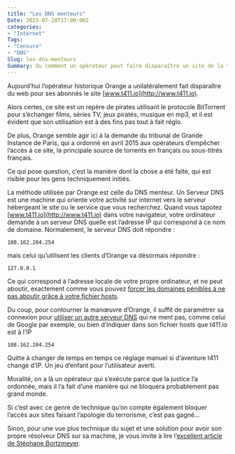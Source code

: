 ```yaml
---
title: "Les DNS menteurs"
Date: 2015-07-28T17:00:00Z
categories: 
- "Internet"
Tags: 
- "Censure"
- "DNS"
Slug: les-dns-menteurs
Summary: Ou comment un opérateur peut faire disparaître un site de la toile pour ses abonnés
---
```


Aujourd’hui l’opérateur historique Orange a unilatéralement fait disparaître du web pour ses abonnés le site [www.t411.io](http://www.t411.io).

Alors certes, ce site est un repère de pirates utilisant le protocole BitTorrent pour s’échanger films, séries TV, jeux piratés, musique en mp3, et il est évident que son utilisation est à des fins pas tout à fait réglo.

De plus, Orange semble agir ici à la demande du tribunal de Grande Instance de Paris, qui a ordonné en avril 2015 aux opérateurs d’empêcher l’accès à ce site, la principale source de torrents en français ou sous-titrés français.

Ce qui pose question, c’est la manière dont la chose a été faite, qui est risible pour les gens techniquement initiés.

La méthode utilisée par Orange est celle du DNS menteur.
Un Serveur DNS est une machine qui oriente votre activité sur internet vers le serveur hébergeant le site ou le service que vous recherchez.
Quand vous tapotez [www.t411.io](http://www.t411.io) dans votre navigateur, votre ordinateur demande à un serveur DNS quelle est l’adresse IP qui correspond à ce nom de domaine.
Normalement, le serveur DNS doit répondre : 

    108.162.204.254

mais celui qu’utilisent les clients d’Orange va désormais répondre :

    127.0.0.1

Ce qui correspond à l’adresse locale de votre propre ordinateur, et ne peut aboutir, exactement comme vous pouvez [forcer les domaines pénibles à ne pas aboutir grâce à votre fichier hosts](http://www.plemaire.net/un-fichier-hosts-pour-un-internet-moins-sale).

Du coup, pour contourner la manœuvre d’Orange, il suffit de paramétrer sa connexion pour [utiliser un autre serveur DNS](http://assiste.com/Comment_Changer_de_DNS_pour_utiliser_ceux_de_Google.html) qui ne ment pas, comme celui de Google par exemple, ou bien d’indiquer dans son fichier hosts que t411.io est à l’IP 

    108.162.204.254

Quitte à changer de temps en temps ce réglage manuel si d’aventure t411 change d’IP. Un jeu d’enfant pour l’utilisateur averti.

Moralité, on a là un opérateur qui s’exécute parce que la justice l’a ordonnée, mais il l’a fait d’une manière qui ne bloquera probablement pas grand monde.

Si c’est avec ce genre de technique qu’on compte également bloquer l’accès aux sites faisant l’apologie du terrorisme, c’est pas gagné…

Sinon, pour une vue plus technique du sujet et une solution pour avoir son propre résolveur DNS sur sa machine, je vous invite à lire l’[excellent article de Stéphane Bortzmeyer](http://www.bortzmeyer.org/son-propre-resolveur-dns.html).
